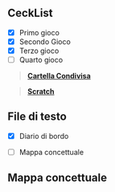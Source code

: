 ## CeckList

 - [x] Primo gioco
 - [x] Secondo Gioco
 - [x] Terzo gioco
 - [ ] Quarto gioco

><a href="https://drive.google.com/drive/folders/1Inw_7b6JyME6NZQ82IlfEDsg5hYr9DWW?usp=sharing">**Cartella Condivisa**</a>

><a href="https://scratch.mit.edu/">**Scratch** </a>



## File di testo

 - [x] Diario di bordo
 
 - [ ] Mappa concettuale
 

## Mappa concettuale







<!--stackedit_data:
eyJoaXN0b3J5IjpbLTQ5NDYwNTIyOCw1NjkzODQ4MjQsNjE5Mz
EyNjQ0LC0xNTI3OTM5NDM0LDU0NzA3ODA3Nyw0MzEyNjQ2ODZd
fQ==
-->
